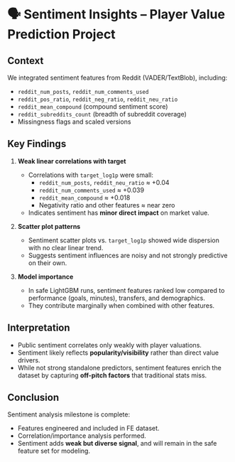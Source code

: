 # 🗣️ Sentiment Insights – Player Value Prediction Project

## Context
We integrated sentiment features from Reddit (VADER/TextBlob), including:
- `reddit_num_posts`, `reddit_num_comments_used`
- `reddit_pos_ratio`, `reddit_neg_ratio`, `reddit_neu_ratio`
- `reddit_mean_compound` (compound sentiment score)
- `reddit_subreddits_count` (breadth of subreddit coverage)
- Missingness flags and scaled versions

## Key Findings
1. **Weak linear correlations with target**
   - Correlations with `target_log1p` were small:  
     - `reddit_num_posts`, `reddit_neu_ratio` ≈ +0.04  
     - `reddit_num_comments_used` ≈ +0.039  
     - `reddit_mean_compound` ≈ +0.018  
     - Negativity ratio and other features ≈ near zero
   - Indicates sentiment has **minor direct impact** on market value.

2. **Scatter plot patterns**
   - Sentiment scatter plots vs. `target_log1p` showed wide dispersion with no clear linear trend.  
   - Suggests sentiment influences are noisy and not strongly predictive on their own.

3. **Model importance**
   - In safe LightGBM runs, sentiment features ranked low compared to performance (goals, minutes), transfers, and demographics.  
   - They contribute marginally when combined with other features.

## Interpretation
- Public sentiment correlates only weakly with player valuations.  
- Sentiment likely reflects **popularity/visibility** rather than direct value drivers.  
- While not strong standalone predictors, sentiment features enrich the dataset by capturing **off-pitch factors** that traditional stats miss.

## Conclusion
Sentiment analysis milestone is complete:
- Features engineered and included in FE dataset.  
- Correlation/importance analysis performed.  
- Sentiment adds **weak but diverse signal**, and will remain in the safe feature set for modeling.  
